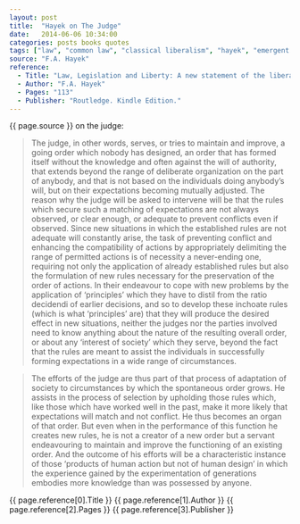 ```yaml
---
layout: post
title:  "Hayek on The Judge"
date:   2014-06-06 10:34:00
categories: posts books quotes
tags: ["law", "common law", "classical liberalism", "hayek", "emergent order"]
source: "F.A. Hayek"
reference:
  - Title: "Law, Legislation and Liberty: A new statement of the liberal principles of justice and political economy"
  - Author: "F.A. Hayek"
  - Pages: "113"
  - Publisher: "Routledge. Kindle Edition."
---
```


{{ page.source }} on the judge:

> The judge, in other words, serves, or tries to maintain and improve, a going order which nobody has designed, an order that has formed itself without the knowledge and often against the will of authority, that extends beyond the range of deliberate organization on the part of anybody, and that is not based on the individuals doing anybody’s will, but on their expectations becoming mutually adjusted.  The reason why the judge will be asked to intervene will be that the rules which secure such a matching of expectations are not always observed, or clear enough, or adequate to prevent conflicts even if observed.  Since new situations in which the established rules are not adequate will constantly arise, the task of preventing conflict and enhancing the compatibility of actions by appropriately delimiting the range of permitted actions is of necessity a never-ending one, requiring not only the application of already established rules but also the formulation of new rules necessary for the preservation of the order of actions.  In their endeavour to cope with new problems by the application of ‘principles’ which they have to distil from the ratio decidendi of earlier decisions, and so to develop these inchoate rules (which is what ‘principles’ are) that they will produce the desired effect in new situations, neither the judges nor the parties involved need to know anything about the nature of the resulting overall order, or about any ‘interest of society’ which they serve, beyond the fact that the rules are meant to assist the individuals in successfully forming expectations in a wide range of circumstances.

> The efforts of the judge are thus part of that process of adaptation of society to circumstances by which the spontaneous order grows. He assists in the process of selection by upholding those rules which, like those which have worked well in the past, make it more likely that expectations will match and not conflict. He thus becomes an organ of that order. But even when in the performance of this function he creates new rules, he is not a creator of a new order but a servant endeavouring to maintain and improve the functioning of an existing order. And the outcome of his efforts will be a characteristic instance of those ‘products of human action but not of human design’ in which the experience gained by the experimentation of generations embodies more knowledge than was possessed by anyone.

{{ page.reference[0].Title }}
{{ page.reference[1].Author }}
{{ page.reference[2].Pages }}
{{ page.reference[3].Publisher }}